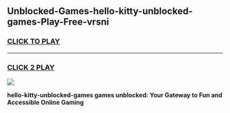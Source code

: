 
## Unblocked-Games-hello-kitty-unblocked-games-Play-Free-vrsni
<h3>
<a href="https://premium76.site?title=hello-kitty-unblocked-games&ref=17A">CLICK TO PLAY</a></h3>
<hr>

<h3>
<a href="https://premium76.site?title=hello-kitty-unblocked-games&ref=17A">CLICK 2 PLAY</a>
  
</h3>

<a href="https://premium76.site?title=hello-kitty-unblocked-games&ref=17A"><img src="https://clearcache.store/games.png"></a>


**hello-kitty-unblocked-games games unblocked: Your Gateway to Fun and Accessible Online Gaming**
